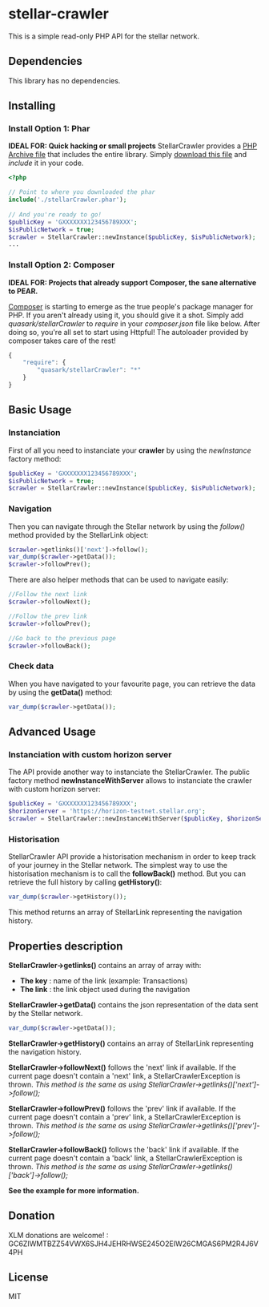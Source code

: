 # stellar-crawler

This is a simple read-only PHP API for the stellar network.

## Dependencies

This library has no dependencies.

## Installing

### Install Option 1: Phar

**IDEAL FOR: Quick hacking or small projects**
StellarCrawler provides a [PHP Archive file](https://github.com/HerveKoener/stellar-crawler-php/blob/master/stellarCrawler.phar) that includes the entire library. Simply [download this file](https://github.com/HerveKoener/stellar-crawler-php/blob/master/stellarCrawler.phar) and *include* it in your code.

```php
<?php

// Point to where you downloaded the phar
include('./stellarCrawler.phar');
 
// And you're ready to go!
$publicKey = 'GXXXXXXX123456789XXX';
$isPublicNetwork = true;
$crawler = StellarCrawler::newInstance($publicKey, $isPublicNetwork);
...
```

### Install Option 2: Composer

**IDEAL FOR: Projects that already support Composer, the sane alternative to PEAR.**

[Composer](https://getcomposer.org/) is starting to emerge as the true people's package manager for PHP. If you aren't already using it, you should give it a shot. Simply add *quasark/stellarCrawler* to *require* in your *composer.json* file like below. After doing so, you're all set to start using Httpful! The autoloader provided by composer takes care of the rest!

```javascript
{
    "require": {
        "quasark/stellarCrawler": "*"
    }
}
```

## Basic Usage

### Instanciation

First of all you need to instanciate your **crawler** by using the *newInstance* factory method:

```php
$publicKey = 'GXXXXXXX123456789XXX';
$isPublicNetwork = true;
$crawler = StellarCrawler::newInstance($publicKey, $isPublicNetwork);
```

### Navigation

Then you can navigate through the Stellar network by using the *follow()* method provided by the StellarLink object:

```php
$crawler->getlinks()['next']->follow();
var_dump($crawler->getData());
$crawler->followPrev();
```

There are also helper methods that can be used to navigate easily:

```php
//Follow the next link
$crawler->followNext();

//Follow the prev link
$crawler->followPrev();

//Go back to the previous page
$crawler->followBack();
```

### Check data

When you have navigated to your favourite page, you can retrieve the data by using the **getData()** method:

```php
var_dump($crawler->getData());
```

## Advanced Usage

### Instanciation with custom horizon server

The API provide another way to instanciate the StellarCrawler. The public factory method **newInstanceWithServer** allows to instanciate the crawler with custom horizon server:

```php
$publicKey = 'GXXXXXXX123456789XXX';
$horizonServer = 'https://horizon-testnet.stellar.org';
$crawler = StellarCrawler::newInstanceWithServer($publicKey, $horizonServer);
```

### Historisation

StellarCrawler API provide a historisation mechanism in order to keep track of your journey in the Stellar network. The simplest way to use the historisation mechanism is to call the **followBack()** method. But you can retrieve the full history by calling **getHistory()**:

```php
var_dump($crawler->getHistory());
```

This method returns an array of StellarLink representing the navigation history.

## Properties description

**StellarCrawler->getlinks()** contains an array of array with:

 * **The key** : name of the link (example: Transactions)
 * **The link** : the link object used during the navigation

**StellarCrawler->getData()** contains the json representation of the data sent by the Stellar network.

```php
var_dump($crawler->getData());
```

**StellarCrawler->getHistory()** contains an array of StellarLink representing the navigation history.

**StellarCrawler->followNext()** follows the 'next' link if available. If the current page doesn't contain a 'next' link, a StellarCrawlerException is thrown. *This method is the same as using StellarCrawler->getlinks()['next']->follow();*

**StellarCrawler->followPrev()** follows the 'prev' link if available. If the current page doesn't contain a 'prev' link, a StellarCrawlerException is thrown. *This method is the same as using StellarCrawler->getlinks()['prev']->follow();*

**StellarCrawler->followBack()** follows the 'back' link if available. If the current page doesn't contain a 'back' link, a StellarCrawlerException is thrown. *This method is the same as using StellarCrawler->getlinks()['back']->follow();*

**See the example for more information.**

## Donation

XLM donations are welcome! : GC6ZIWMTBZZ54VWX6SJH4JEHRHWSE245O2EIW26CMGAS6PM2R4J6V4PH

## License

MIT